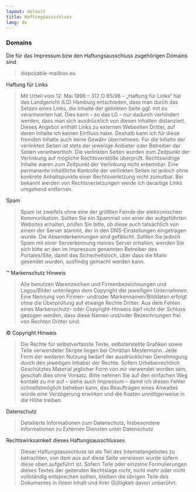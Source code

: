 ```yaml
---
layout: default
title: Haftungsausschluss
lang: de
---
```


### Domains
Die für das Impressum bzw den Haftungsausschluss zugehörigen Domains sind
> disposable-mailbox.eu 

Haftung für Links
> Mit Urteil vom 12. Mai 1998 – 312 O 85/98 – „Haftung für Links“ hat das Landgericht (LG) Hamburg entschieden, dass man durch das Setzen eines Links, die Inhalte der gelinkten Seite ggf. mit zu verantworten hat. Dies kann – so das LG – nur dadurch verhindert werden, dass man sich ausdrücklich von diesen Inhalten distanziert. Dieses Angebot enthält Links zu externen Webseiten Dritter, auf deren Inhalte ich keinen Einfluss habe. Deshalb kann ich für diese fremden Inhalte auch keine Gewähr übernehmen. Für die Inhalte der verlinkten Seiten ist stets der jeweilige Anbieter oder Betreiber der Seiten verantwortlich. Die verlinkten Seiten wurden zum Zeitpunkt der Verlinkung auf mögliche Rechtsverstöße überprüft. Rechtswidrige Inhalte waren zum Zeitpunkt der Verlinkung nicht erkennbar. Eine permanente inhaltliche Kontrolle der verlinkten Seiten ist jedoch ohne konkrete Anhaltspunkte einer Rechtsverletzung nicht zumutbar. Bei bekannt werden von Rechtsverletzungen werde ich derartige Links umgehend entfernen.

Spam
> Spam ist zweifels ohne eine der größten Feinde der elektronischen Kommunikation.
> Sollten Sie ein Spammail von einer der aufgeführten Websites erhalten, prüfen Sie bitte, ob diese auch tatsächlich von einem der Server stammt, der in den DNS-Einstellungen eingetragen wurde.
> Die Absenderkennungen sind gefälscht.
> Sollten Sie jedoch Spam mit einer Serverkennung meines Server erhalten, wenden Sie sich bitte an den im Impressum genannten Betreiber des Portales/Site, damit das Sicherheitsloch, über dass die Mails gesendet wurden, ausfindig gemacht werden kann.

™ Markenschutz Hinweis
> Alle benutzen Warenzeichen und Firmenbezeichnungen und Logos/Bilder unterliegen dem Copyright der jeweiligen Unternehmen. Eine Nennung von Firmen- und/oder Markennamen/Bilddaten erfolgt ohne die Überprüfung auf etwaige Rechte Dritter. Aus dem Fehlen eines Markenschutz- oder Copyright-Hinweis darf nicht der Schluss gezogen werden, dass diese Namen und/oder Bezeichnungen frei von Rechten Dritter sind.

© Copyright Hinweis
> Die Rechte für selbstverfasste Texte, selbsterstellte Grafiken sowie Teile verwendeter Skripte liegen bei Christian Mestermann. Jede Form der weiteren Nutzung bedarf der ausdrücklichen Genehmigung durch den jeweiligen Inhaber der Rechte. Sofern Urheberrechtlich Geschütztes Material jeglicher Form von mir verwendet worden sein, geschah dies ohne Vorsatz. Bitte nehmen Sie auf den einfachen Weg kontakt zu mir auf – siehe auch Impressum – damit ich diesen Fehler schnellstmöglich beheben kann, das Beauftragen eines Anwaltes würde eine Verzögerung erwirken und die Kosten unnötigerweise in die Höhe treiben.

Datenschutz
> Detailierte Informationen zum Datenschutz, Insbesondere Informationen zu Externen Diensten unter Datenschutz

Rechtswirksamkeit dieses Haftungsausschlusses
> Dieser Haftungsausschluss ist als Teil des Internetangebotes zu betrachten, von dem aus auf diese Seite verwiesen wurde sofern diese oben aufgeführt ist. Sofern Teile oder einzelne Formulierungen dieses Textes der geltenden Rechtslage nicht, nicht mehr oder nicht vollständig entsprechen sollten, bleiben die übrigen Teile des Dokumentes in ihrem Inhalt und ihrer Gültigkeit davon unberührt.
